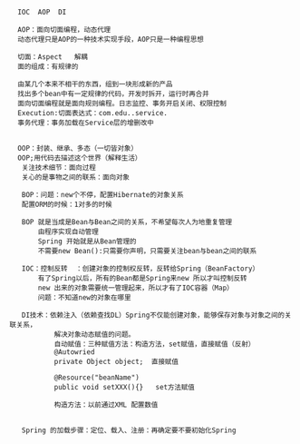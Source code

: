 
      IOC  AOP  DI
     
      AOP：面向切面编程，动态代理
      动态代理只是AOP的一种技术实现手段，AOP只是一种编程思想
     
      切面：Aspect   解耦
      面的组成：有规律的
      
      由某几个本来不相干的东西，组到一块形成新的产品
      找出多个bean中有一定规律的代码，开发时拆开，运行时再合并
      面向切面编程就是面向规则编程。日志监控、事务开启关闭、权限控制
      Execution:切面表达式：com.edu..service.
      事务代理：事务加载在Service层的增删改中
     
     
      OOP：封装、继承、多态（一切皆对象）
      OOP;用代码去描述这个世界（解释生活）
       关注技术细节：面向过程
       关心的是事物之间的联系：面向对象
     
       BOP：问题：new个不停，配置Hibernate的对象关系
       配置ORM的时候：1对多的时候
       
       BOP 就是当成是Bean与Bean之间的关系，不希望每次人为地重复管理
           由程序实现自动管理
           Spring 开始就是从Bean管理的
           不需要new Bean():只需要你声明，只需要关注bean与bean之间的联系
     
       IOC：控制反转  ：创建对象的控制权反转，反转给Spring（BeanFactory）
           有了Spring以后，所有的Bean都是Spring来new 所以才叫控制反转
           new 出来的对象需要统一管理起来，所以才有了IOC容器（Map）
           问题：不知道new的对象在哪里
     
       DI技术：依赖注入（依赖查找DL）Spring不仅能创建对象，能够保存对象与对象之间的关联关系，
               解决对象动态赋值的问题。
               自动赋值：三种赋值方法：构造方法，set赋值，直接赋值（反射）
               @Autowried
               private Object object;  直接赋值
     
               @Resource("beanName")
               public void setXXX(){}   set方法赋值
     
               构造方法：以前通过XML 配置数值
     
     
       Spring 的加载步骤：定位、载入、注册：再确定要不要初始化Spring
